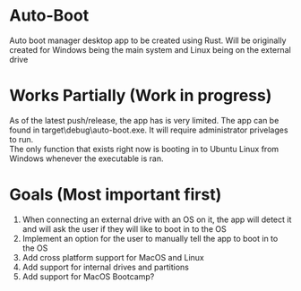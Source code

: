 # Auto-Boot

Auto boot manager desktop app to be created using Rust. Will be originally created for Windows being the main system and Linux being on the external drive

# Works Partially (Work in progress)
As of the latest push/release, the app has is very limited. The app can be found in target\debug\auto-boot.exe. It will require administrator privelages to run.<br>
The only function that exists right now is booting in to Ubuntu Linux from Windows whenever the executable is ran.

# Goals (Most important first)

1. When connecting an external drive with an OS on it, the app will detect it and will ask the user if they will like to boot in to the OS
2. Implement an option for the user to manually tell the app to boot in to the OS
3. Add cross platform support for MacOS and Linux
4. Add support for internal drives and partitions
5. Add support for MacOS Bootcamp?
